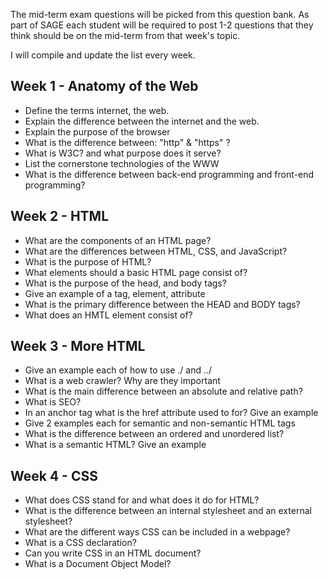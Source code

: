 The mid-term exam questions will be picked from this question bank. As part of SAGE each student will be required to post 1-2 questions that they think should be on the mid-term from that week's topic.

I will compile and update the list every week.


## Week 1 - Anatomy of the Web

- Define the terms internet, the web. 
- Explain the difference between the internet and the web.  
- Explain the purpose of the browser
- What is the difference between: "http" & "https" ?
- What is W3C? and what purpose does it serve?
- List the cornerstone technologies of the WWW
- What is the difference between back-end programming and front-end programming?


## Week 2 - HTML

- What are the components of an HTML page?
- What are the differences between HTML, CSS, and JavaScript?
- What is the purpose of HTML?
- What elements should a basic HTML page consist of?
- What is the purpose of the head, and body tags?
- Give an example of a tag, element, attribute
- What is the primary difference between the HEAD and BODY tags?
- What does an HMTL element consist of?

## Week 3 - More HTML

- Give an example each of how to use ./ and ../ 
- What is a web crawler? Why are they important
- What is the main difference between an absolute and relative path?
- What is SEO?
- In an anchor tag what is the href attribute used to for? Give an example
- Give 2 examples each for semantic and non-semantic HTML tags
- What is the difference between an ordered and unordered list?
- What is a semantic HTML? Give an example  

## Week 4 - CSS  

- What does CSS stand for and what does it do for HTML?
- What is the difference between an internal stylesheet and an external stylesheet? 
- What are the different ways CSS can be included in a webpage?
- What is a CSS declaration? 
- Can you write CSS in an HTML document?
- What is a Document Object Model?